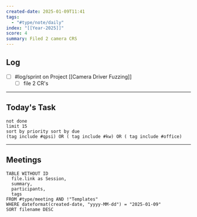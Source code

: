 ```yaml
---
created-date: 2025-01-09T11:41
tags:
  - "#type/note/daily"
index: "[[Year-2025]]"
score: 4
summary: Filed 2 camera CRS
---
```


## Log
- [ ] #log/sprint on Project [[Camera Driver Fuzzing]]
	- [ ] file 2 CR's

---

## Today's Task

```tasks
not done
limit 15
sort by priority sort by due
(tag include #qpsi) OR ( tag include #kw) OR ( tag include #office)
```
---

## Meetings

```dataview
TABLE WITHOUT ID
  file.link as Session,
  summary,
  participants,
  tags
FROM #type/meeting AND !"Templates"
WHERE dateformat(created-date, "yyyy-MM-dd") = "2025-01-09"
SORT filename DESC
```